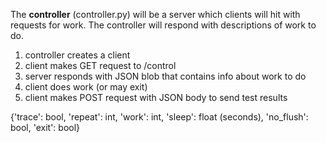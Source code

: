 The **controller** (controller.py) will be a server which clients will hit with requests for work. The controller will respond with descriptions of work to do.

1. controller creates a client
2. client makes GET request to /control
3. server responds with JSON blob that contains info about work to do
4. client does work (or may exit)
5. client makes POST request with JSON body to send test results


{'trace': bool, 'repeat': int, 'work': int, 'sleep': float (seconds), 'no_flush': bool, 'exit': bool}

